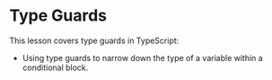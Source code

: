 # Type Guards

This lesson covers type guards in TypeScript:
- Using type guards to narrow down the type of a variable within a conditional block.